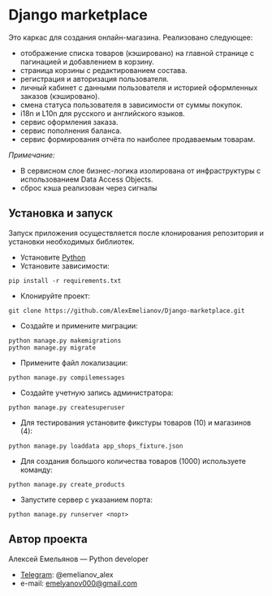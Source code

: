 # Django marketplace
Это каркас для создания онлайн-магазина. Реализовано следующее:
- отображение списка товаров (кэшировано) на главной странице с пагинацией и добавлением в корзину.
- страница корзины с редактированием состава.
- регистрация и авторизация пользователя.
- личный кабинет с данными пользователя и историей оформленных заказов (кэшировано).
- смена статуса пользователя в зависимости от суммы покупок.
- i18n и L10n для русского и английского языков.
- сервис оформления заказа.
- сервис пополнения баланса.
- сервис формирования отчёта по наиболее продаваемым товарам.

*Примечание:*
- В сервисном слое бизнес-логика изолирована от инфраструктуры с использованием Data Access Objects.
- сброс кэша реализован через сигналы

## Установка и запуск
Запуск приложения осуществляется после клонирования репозитория и установки необходимых библиотек.

- Установите [Python](https://www.python.org/downloads/)
- Установите зависимости:
```
pip install -r requirements.txt
```
- Клонируйте проект:
```
git clone https://github.com/AlexEmelianov/Django-marketplace.git
```
- Создайте и примените миграции:
```
python manage.py makemigrations
python manage.py migrate
```
- Примените файл локализации:
```
python manage.py compilemessages
```
- Создайте учетную запись администратора:
```
python manage.py createsuperuser
```
- Для тестирования установите фикстуры товаров (10) и магазинов (4):
```
python manage.py loaddata app_shops_fixture.json
```
- Для создания большого количества товаров (1000) используете команду:
```
python manage.py create_products
``` 
- Запустите сервер с указанием порта:
```
python manage.py runserver <порт>
```

## Автор проекта
Алексей Емельянов — Python developer
- [Telegram](https://web.telegram.org/k/): @emelianov_alex
- e-mail: emelyanov000@gmail.com